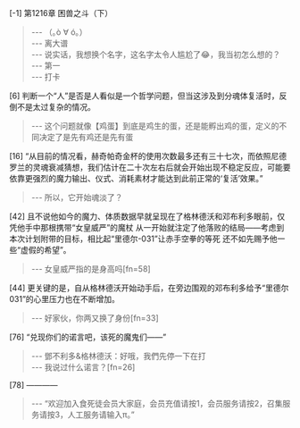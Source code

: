 
[-1] 第1216章 困兽之斗（下）
>--- （｡ò ∀ ó｡）<br>
>--- 离大谱<br>
>--- 说实话，我想换个名字，这名字太令人尴尬了😂，我当初怎么想的？<br>
>--- 第一<br>
>--- 打卡<br>

[6] 判断一个“人”是否是人看似是一个哲学问题，但当这涉及到分魂体复活时，反倒不是太过复杂的情况。
>--- 这个问题就像【鸡蛋】到底是鸡生的蛋，还是能孵出鸡的蛋，定义的不同决定了是先有鸡还是先有蛋<br>

[16] “从目前的情况看，赫奇帕奇金杯的使用次数最多还有三十七次，而依照尼德罗兰的灵魂衰减猜想，我们估计在二十次左右后就会开始出现不稳定反应，可能要依靠更强烈的魔力输出、仪式、消耗素材才能达到此前正常的‘复活’效果。”
>--- 所以，它开始魂淡了？<br>

[42] 且不说他如今的魔力、体质数据早就呈现在了格林德沃和邓布利多眼前，仅凭他手中那根携带“女皇威严”的魔杖 从一开始就注定了他落败的结局——考虑到本次计划附带的目标，相比起“里德尔-031”让赤手空拳的等死 还不如先赐予他一些“虚假的希望”。
>--- 女皇威严指的是身高吗[fn=58]<br>

[44] 更关键的是，自从格林德沃开始动手后，在旁边围观的邓布利多给予“里德尔031”的心里压力也在不断增加。
>--- 好家伙，你两又换了身份[fn=33]<br>

[76] “兑现你们的诺言吧，该死的魔鬼们——”
>--- 鄧不利多&格林德沃：好哦，我們先停一下在打<br>
>--- 我说过什么诺言？[fn=26]<br>

[78] ————
>--- “欢迎加入食死徒会员大家庭，会员充值请按1，会员服务请按2，召集服务请按3，人工服务请输入π。”<br>
